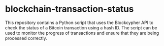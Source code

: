 # blockchain-transaction-status
This repository contains a Python script that uses the Blockcypher API to check the status of a Bitcoin transaction using a hash ID. The script can be used to monitor the progress of transactions and ensure that they are being processed correctly.
